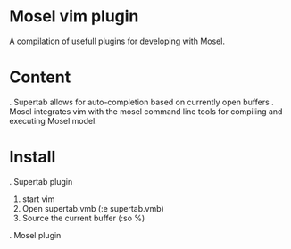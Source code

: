 Mosel vim plugin
======

A compilation of usefull plugins for developing with
Mosel.

Content
=======
. Supertab allows for auto-completion based on currently open buffers
. Mosel integrates vim with the mosel command line tools for
  compiling and executing Mosel model.

Install
=======

. Supertab plugin
1) start vim
2) Open supertab.vmb (:e supertab.vmb)
3) Source the current buffer (:so %)

. Mosel plugin

